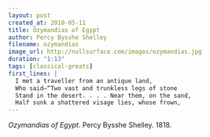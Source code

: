 ```yaml
---
layout: post
created_at: 2010-05-11
title: Ozymandias of Egypt
author: Percy Bysshe Shelley
filename: ozymandias
image_url: http://nullsurface.com/images/ozymandias.jpg
duration: "1:13"
tags: [classical-greats]
first_lines: |
  I met a traveller from an antique land,
  Who said—“Two vast and trunkless legs of stone
  Stand in the desert. . . . Near them, on the sand,
  Half sunk a shattered visage lies, whose frown,
---
```


_Ozymandias of Egypt_.  Percy Bysshe Shelley.  1818.
